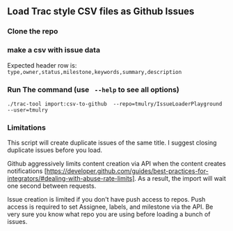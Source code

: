 ## Load Trac style CSV files as Github Issues

### Clone the repo

### make a csv with issue data
Expected header row is:
`type,owner,status,milestone,keywords,summary,description`


### Run The command (use ` --help` to see all options)
`./trac-tool import:csv-to-github  --repo=tmulry/IssueLoaderPlayground --user=tmulry`

### Limitations

This script will create duplicate issues of the same title.  I suggest closing duplicate issues before you load.

Github aggressively limits content creation via API when the content creates notifications [https://developer.github.com/guides/best-practices-for-integrators/#dealing-with-abuse-rate-limits].  As a result, the import will wait one second between requests.

Issue creation is limited if you don't have push access to repos.   Push access is required to set Assignee, labels, and milestone via the API.  Be very sure you know what repo you are using before loading a bunch of issues.
